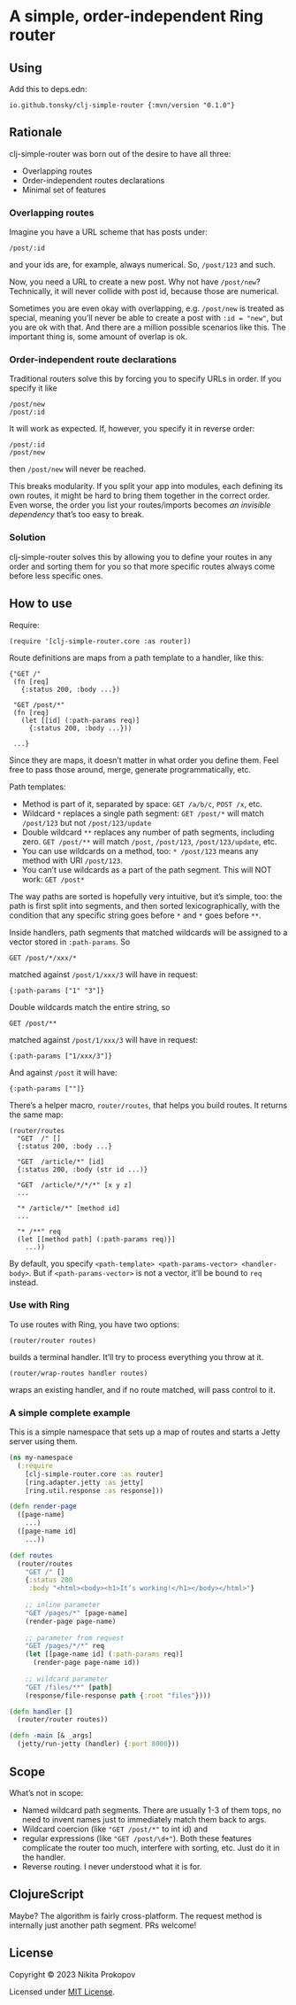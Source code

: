 # A simple, order-independent Ring router

## Using

Add this to deps.edn:

```
io.github.tonsky/clj-simple-router {:mvn/version "0.1.0"}
```

## Rationale

clj-simple-router was born out of the desire to have all three:

- Overlapping routes
- Order-independent routes declarations
- Minimal set of features

### Overlapping routes

Imagine you have a URL scheme that has posts under:

```
/post/:id
```

and your ids are, for example, always numerical. So, `/post/123` and such.

Now, you need a URL to create a new post. Why not have `/post/new`? Technically, it will never collide with post id, because those are numerical.

Sometimes you are even okay with overlapping, e.g. `/post/new` is treated as special, meaning you’ll never be able to create a post with `:id = "new"`, but you are ok with that. And there are a million possible scenarios like this. The important thing is, some amount of overlap is ok.

### Order-independent route declarations

Traditional routers solve this by forcing you to specify URLs in order. If you specify it like

```
/post/new
/post/:id
```

It will work as expected. If, however, you specify it in reverse order:

```
/post/:id
/post/new
```

then `/post/new` will never be reached.

This breaks modularity. If you split your app into modules, each defining its own routes, it might be hard to bring them together in the correct order. Even worse, the order you list your routes/imports becomes _an invisible dependency_ that’s too easy to break.

### Solution

clj-simple-router solves this by allowing you to define your routes in any order and sorting them for you so that more specific routes always come before less specific ones.

## How to use

Require:

```
(require '[clj-simple-router.core :as router])
```

Route definitions are maps from a path template to a handler, like this:

```
{"GET /"
 (fn [req]
   {:status 200, :body ...})

 "GET /post/*"
 (fn [req]
   (let [[id] (:path-params req)]
     {:status 200, :body ...}))

 ...}
```

Since they are maps, it doesn’t matter in what order you define them. Feel free to pass those around, merge, generate programmatically, etc.

Path templates:

- Method is part of it, separated by space: `GET /a/b/c`, `POST /x`, etc.
- Wildcard `*` replaces a single path segment: `GET /post/*` will match `/post/123` but not `/post/123/update`
- Double wildcard `**` replaces any number of path segments, including zero. `GET /post/**` will match `/post`, `/post/123`, `/post/123/update`, etc.
- You can use wildcards on a method, too: `* /post/123` means any method with URI `/post/123`.
- You can’t use wildcards as a part of the path segment. This will NOT work: `GET /post*`

The way paths are sorted is hopefully very intuitive, but it’s simple, too: the path is first split into segments, and then sorted lexicographically, with the condition that any specific string goes before `*` and `*` goes before `**`.

Inside handlers, path segments that matched wildcards will be assigned to a vector stored in `:path-params`. So

```
GET /post/*/xxx/*
```

matched against `/post/1/xxx/3` will have in request:

```
{:path-params ["1" "3"]}
```

Double wildcards match the entire string, so

```
GET /post/**
```

matched against `/post/1/xxx/3` will have in request:

```
{:path-params ["1/xxx/3"]}
```

And against `/post` it will have:

```
{:path-params [""]}
```

There’s a helper macro, `router/routes`, that helps you build routes. It returns the same map:

```
(router/routes
  "GET  /" []
  {:status 200, :body ...}

  "GET  /article/*" [id]
  {:status 200, :body (str id ...)}

  "GET  /article/*/*/*" [x y z]
  ...

  "* /article/*" [method id]
  ...

  "* /**" req
  (let [[method path] (:path-params req)}]
    ...))
```

By default, you specify `<path-template> <path-params-vector> <handler-body>`. But if `<path-params-vector>` is not a vector, it’ll be bound to `req` instead.

### Use with Ring

To use routes with Ring, you have two options:

```
(router/router routes)
```

builds a terminal handler. It’ll try to process everything you throw at it.

```
(router/wrap-routes handler routes)
```

wraps an existing handler, and if no route matched, will pass control to it.

### A simple complete example

This is a simple namespace that sets up a map of routes and starts a Jetty server using them.

```clojure
(ns my-namespace
  (:require
    [clj-simple-router.core :as router]
    [ring.adapter.jetty :as jetty]
    [ring.util.response :as response]))

(defn render-page
  ([page-name]
    ...)
  ([page-name id]
    ...))

(def routes
  (router/routes
    "GET /" []
    {:status 200
     :body "<html><body><h1>It’s working!</h1></body></html>"}
    
    ;; inline parameter
    "GET /pages/*" [page-name]
    (render-page page-name)
    
    ;; parameter from request
    "GET /pages/*/*" req
    (let [[page-name id] (:path-params req)]
      (render-page page-name id))
    
    ;; wildcard parameter
    "GET /files/**" [path]
    (response/file-response path {:root "files"})))

(defn handler []
  (router/router routes))

(defn -main [& _args]
  (jetty/run-jetty (handler) {:port 8000}))
```

## Scope

What’s not in scope:

- Named wildcard path segments. There are usually 1-3 of them tops, no need to invent names just to immediately match them back to args.
- Wildcard coercion (like `"GET /post/*"` to int id) and
- regular expressions (like `"GET /post/\d+"`). Both these features complicate the router too much, interfere with sorting, etc. Just do it in the handler.
- Reverse routing. I never understood what it is for.

## ClojureScript

Maybe? The algorithm is fairly cross-platform. The request method is internally just another path segment. PRs welcome!

## License

Copyright © 2023 Nikita Prokopov

Licensed under [MIT License](LICENSE).
